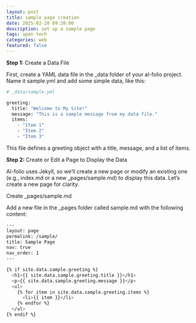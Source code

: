 ```yaml
---
layout: post
title: sample page creation
date: 2025-02-20 09:20:00
description: set up a sample page
tags: apan tech
categories: web
featured: false
---
```


**Step 1:** Create a Data File

First, create a YAML data file in the _data folder of your al-folio project. Name it sample.yml and add some simple data, like this:
```bash
# _data/sample.yml

greeting:
  title: "Welcome to My Site!"
  message: "This is a sample message from my data file."
  items:
    - "Item 1"
    - "Item 2"
    - "Item 3"
```
This file defines a greeting object with a title, message, and a list of items.

**Step 2:** Create or Edit a Page to Display the Data

Al-folio uses Jekyll, so we’ll create a new page or modify an existing one (e.g., index.md or a new _pages/sample.md) to display this data. Let’s create a new page for clarity.

Create _pages/sample.md

Add a new file in the _pages folder called sample.md with the following content:
```bash
---
layout: page
permalink: /sample/
title: Sample Page
nav: true
nav_order: 1
---

{% if site.data.sample.greeting %}
  <h1>{{ site.data.sample.greeting.title }}</h1>
  <p>{{ site.data.sample.greeting.message }}</p>
  <ul>
    {% for item in site.data.sample.greeting.items %}
      <li>{{ item }}</li>
    {% endfor %}
  </ul>
{% endif %}
```
